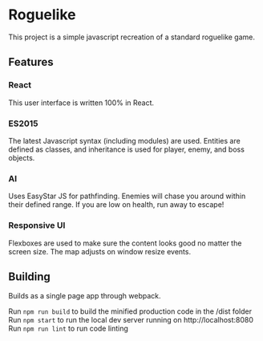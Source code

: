 # Roguelike

This project is a simple javascript recreation of a standard roguelike game.

## Features

### React

This user interface is written 100% in React.

### ES2015

The latest Javascript syntax (including modules) are used.  Entities are defined as classes, and inheritance is used for player, enemy, and boss objects.

### AI

Uses EasyStar JS for pathfinding.  Enemies will chase you around within their defined range.  If you are low on health, run away to escape!

### Responsive UI

Flexboxes are used to make sure the content looks good no matter the screen size.  The map adjusts on window resize events.

## Building

Builds as a single page app through webpack.

Run `npm run build` to build the minified production code in the /dist folder
Run `npm start` to run the local dev server running on http://localhost:8080
Run `npm run lint` to run code linting

